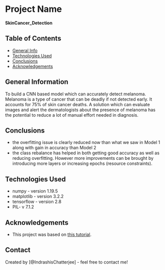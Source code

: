 # Project Name
**SkinCancer_Detection**
## Table of Contents
* [General Info](#general-information)
* [Technologies Used](#technologies-used)
* [Conclusions](#conclusions)  
* [Acknowledgements](#acknowledgements)   
 
<!-- You can include any other section that is pertinent to your problem --> 

## General Information
To build a CNN based model which can accurately detect melanoma. Melanoma is a type of cancer that can be deadly if not detected early. It accounts for 75% of skin cancer deaths. A solution which can evaluate images and alert the dermatologists about the presence of melanoma has the potential to reduce a lot of manual effort needed in diagnosis.

## Conclusions
- the overfitting issue is clearly reduced now than what we saw in Model 1 along with gain in accuracy than Model 2
- the class rebalance has helped in both getting good accuracy as well as reducing overfitting. However more improvements can be brought by introducing more layers or increasing epochs (resource constraints).

## Technologies Used
- numpy - version 1.19.5
- matplotlib - version 3.2.2
- tensorflow - version 2.8
- PIL- v 7.1.2
## Acknowledgements
- This project was based on [this tutorial](https://www.upgrad.com).


## Contact
Created by [@IndrashisChatterjee] - feel free to contact me! 
